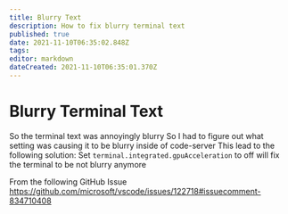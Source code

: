 ```yaml
---
title: Blurry Text
description: How to fix blurry terminal text
published: true
date: 2021-11-10T06:35:02.848Z
tags: 
editor: markdown
dateCreated: 2021-11-10T06:35:01.370Z
---
```


# Blurry Terminal Text
So the terminal text was annoyingly blurry
So I had to figure out what setting was causing it to be blurry inside of code-server
This lead to the following solution:
Set <code>terminal.integrated.gpuAcceleration</code> to off will fix the terminal to be not blurry anymore

From the following GitHub Issue
https://github.com/microsoft/vscode/issues/122718#issuecomment-834710408